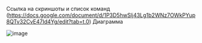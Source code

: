 Ссылка на скриншоты и список команд (https://docs.google.com/document/d/1P3D5hwSlj43Lg1b2WNz7OWkPYup8QTv32CvE47Id4Yg/edit?tab=t.0)
Диаграмма

 ![image](https://github.com/user-attachments/assets/b25bc7ae-578f-4c72-9af0-6f28954731d5)

